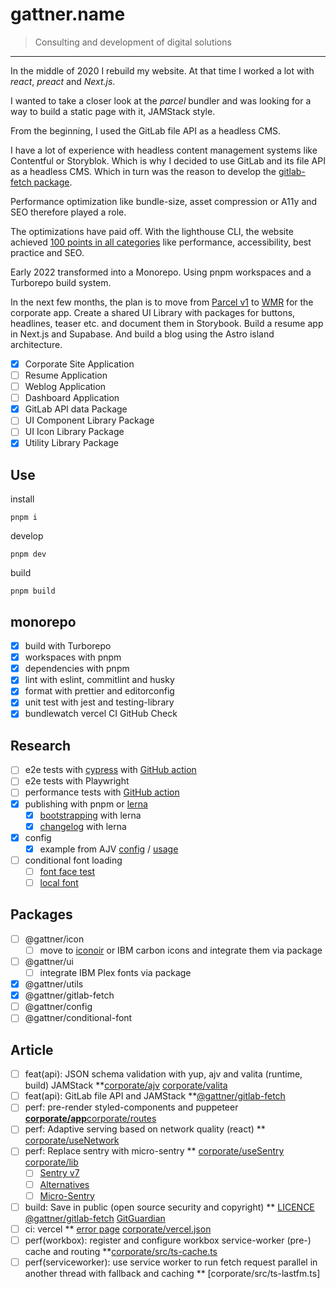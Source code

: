 # gattner.name

> Consulting and development of digital solutions

***

In the middle of 2020 I rebuild my website. At that time I worked a lot with _react_, _preact_ and _Next.js_.

I wanted to take a closer look at the _parcel_ bundler and was looking for a way to build a static page with it, JAMStack style.

From the beginning, I used the GitLab file API as a headless CMS.

I have a lot of experience with headless content management systems like Contentful or Storyblok.  Which is why I decided to use GitLab and its file API as a headless CMS. Which in turn was the reason to develop the [gitlab-fetch package](/packages/gitlab-fetch).

Performance optimization like bundle-size, asset compression or A11y and SEO therefore played a role.

The optimizations have paid off. With the lighthouse CLI, the website achieved [100 points in all categories](https://googlechrome.github.io/lighthouse/viewer/?gist=6b8b5f4e71fda1b8b7b412c6de92e6ab) like performance, accessibility, best practice and SEO.

Early 2022 transformed into a Monorepo. Using pnpm workspaces and a Turborepo build system.

In the next few months, the plan is to move from [Parcel v1](https://v1.parceljs.org/) to [WMR](https://wmr.dev/) for the corporate app. Create a shared UI Library with packages for buttons, headlines, teaser etc. and document them in Storybook. Build a resume app in Next.js and Supabase.
And build a blog using the Astro island architecture.

* [x] Corporate Site Application
* [ ] Resume Application
* [ ] Weblog Application
* [ ] Dashboard Application
* [x] GitLab API data Package
* [ ] UI Component Library Package
* [ ] UI Icon Library Package
* [x] Utility Library Package

## Use

install

```shell
pnpm i
```

develop

```shell
pnpm dev
```

build

```shell
pnpm build
```

## monorepo

* [x] build with Turborepo
* [x] workspaces with pnpm
* [x] dependencies with pnpm
* [x] lint with eslint, commitlint and husky
* [x] format with prettier and editorconfig
* [x] unit test with jest and testing-library
* [x] bundlewatch vercel CI GitHub Check

## Research

* [ ] e2e tests with [cypress](https://github.com/cypress-io/cypress) with [GitHub action](https://github.com/cypress-io/github-action)
* [ ] e2e tests with Playwright
* [ ] performance tests with [GitHub action](https://github.com/preactjs/compressed-size-action)
* [x] publishing with pnpm or [lerna](https://github.com/lerna/lerna)
  * [x] [bootstrapping](https://github.com/lerna/lerna/issues/878#issuecomment-308191660) with lerna
  * [x] [changelog](https://github.com/lerna/lerna-changelog) with lerna
* [x] config
  * [x] example from AJV [config](https://github.com/ajv-validator/config) / [usage](https://github.com/ajv-validator/ajv)
* [ ] conditional font loading
  * [ ] [font face test](https://stackoverflow.com/questions/2881645/detect-whether-a-particular-font-is-installed)
  * [ ] [local font](https://css-tricks.com/responsible-conditional-loading/)

## Packages

* [ ] @gattner/icon
  * [ ] move to [iconoir](https://iconoir.com/) or IBM carbon icons and integrate them via package
* [ ] @gattner/ui
  * [ ] integrate IBM Plex fonts via package
* [x] @gattner/utils
* [x] @gattner/gitlab-fetch
* [ ] @gattner/config
* [ ] @gattner/conditional-font

## Article

* [ ] feat(api): JSON schema validation with yup, ajv and valita (runtime, build) JAMStack **[corporate/ajv](apps/corporate/schemas/index.ts) [corporate/valita](apps/corporate/schemas/lastFm.ts)
* [ ] feat(api): GitLab file API and JAMStack **[@gattner/gitlab-fetch](packages/gitlab-fetch/README.md)
* [ ] perf: pre-render styled-components and puppeteer **[corporate/app](apps/corporate/src/index.tsx)**[corporate/routes](apps/corporate/package.json)
* [ ] perf: Adaptive serving based on network quality (react) ** [corporate/useNetwork](apps/corporate/src/hooks/useNetwork.ts)
* [ ] perf: Replace sentry with micro-sentry ** [corporate/useSentry](app/apps/corporate/src/hooks/useSentry.ts) [corporate/lib](apps/corporate/src/providers/sentry/lib.ts)
  * [ ] [Sentry v7](https://github.com/getsentry/sentry-javascript/issues/4240)
  * [ ] [Alternatives](https://github.com/getsentry/sentry-javascript/issues/2707)
  * [ ] [Micro-Sentry](https://github.com/Tinkoff/micro-sentry)
* [ ] build: Save in public (open source security and copyright) ** [LICENCE](LICENCE) [@gattner/gitlab-fetch](packages/gitlab-fetch/README.md) [GitGuardian](https://www.gitguardian.com/)
* [ ] ci: vercel ** [error page](https://www.gattner.name/error) [corporate/vercel.json](apps/corporate/vercel.json)
* [ ] perf(workbox): register and configure workbox service-worker (pre-) cache and routing **[corporate/src/ts-cache.ts](corporate/src/service-worker.ts)
* [ ] perf(serviceworker): use service worker to run fetch request parallel in another thread with fallback and caching ** [corporate/src/ts-lastfm.ts]

